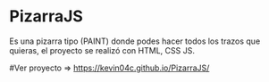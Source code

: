 # PizarraJS
Es una pizarra tipo (PAINT) donde podes hacer todos los trazos que quieras, el proyecto se realizó con HTML, CSS JS.

#Ver proyecto => https://kevin04c.github.io/PizarraJS/
